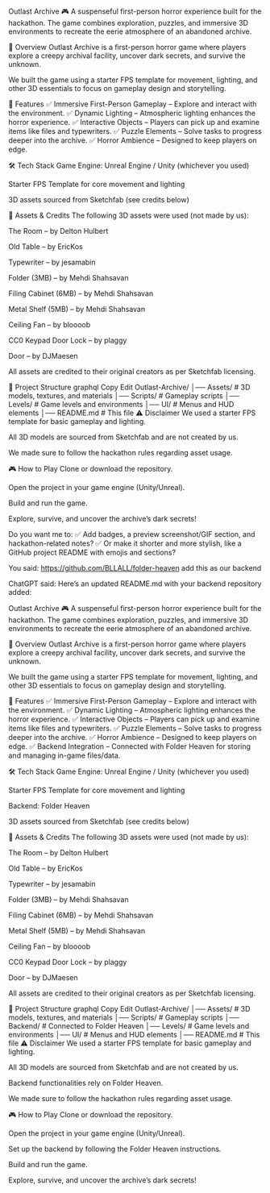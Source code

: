 Outlast Archive 🎮
A suspenseful first-person horror experience built for the hackathon. The game combines exploration, puzzles, and immersive 3D environments to recreate the eerie atmosphere of an abandoned archive.

📖 Overview
Outlast Archive is a first-person horror game where players explore a creepy archival facility, uncover dark secrets, and survive the unknown.

We built the game using a starter FPS template for movement, lighting, and other 3D essentials to focus on gameplay design and storytelling.

🚀 Features
✅ Immersive First-Person Gameplay – Explore and interact with the environment.
✅ Dynamic Lighting – Atmospheric lighting enhances the horror experience.
✅ Interactive Objects – Players can pick up and examine items like files and typewriters.
✅ Puzzle Elements – Solve tasks to progress deeper into the archive.
✅ Horror Ambience – Designed to keep players on edge.

🛠️ Tech Stack
Game Engine: Unreal Engine / Unity (whichever you used)

Starter FPS Template for core movement and lighting

3D assets sourced from Sketchfab (see credits below)

🎨 Assets & Credits
The following 3D assets were used (not made by us):

The Room – by Delton Hulbert

Old Table – by EricKos

Typewriter – by jesamabin

Folder (3MB) – by Mehdi Shahsavan

Filing Cabinet (6MB) – by Mehdi Shahsavan

Metal Shelf (5MB) – by Mehdi Shahsavan

Ceiling Fan – by bloooob

CC0 Keypad Door Lock – by plaggy

Door – by DJMaesen

All assets are credited to their original creators as per Sketchfab licensing.

📂 Project Structure
graphql
Copy
Edit
Outlast-Archive/
│── Assets/         # 3D models, textures, and materials
│── Scripts/        # Gameplay scripts
│── Levels/         # Game levels and environments
│── UI/             # Menus and HUD elements
│── README.md       # This file
⚠️ Disclaimer
We used a starter FPS template for basic gameplay and lighting.

All 3D models are sourced from Sketchfab and are not created by us.

We made sure to follow the hackathon rules regarding asset usage.

🎮 How to Play
Clone or download the repository.

Open the project in your game engine (Unity/Unreal).

Build and run the game.

Explore, survive, and uncover the archive’s dark secrets!

Do you want me to:
✅ Add badges, a preview screenshot/GIF section, and hackathon-related notes?
✅ Or make it shorter and more stylish, like a GitHub project README with emojis and sections?








You said:
https://github.com/BLLALL/folder-heaven
add this as our backend


ChatGPT said:
Here’s an updated README.md with your backend repository added:

Outlast Archive 🎮
A suspenseful first-person horror experience built for the hackathon. The game combines exploration, puzzles, and immersive 3D environments to recreate the eerie atmosphere of an abandoned archive.

📖 Overview
Outlast Archive is a first-person horror game where players explore a creepy archival facility, uncover dark secrets, and survive the unknown.

We built the game using a starter FPS template for movement, lighting, and other 3D essentials to focus on gameplay design and storytelling.

🚀 Features
✅ Immersive First-Person Gameplay – Explore and interact with the environment.
✅ Dynamic Lighting – Atmospheric lighting enhances the horror experience.
✅ Interactive Objects – Players can pick up and examine items like files and typewriters.
✅ Puzzle Elements – Solve tasks to progress deeper into the archive.
✅ Horror Ambience – Designed to keep players on edge.
✅ Backend Integration – Connected with Folder Heaven for storing and managing in-game files/data.

🛠️ Tech Stack
Game Engine: Unreal Engine / Unity (whichever you used)

Starter FPS Template for core movement and lighting

Backend: Folder Heaven

3D assets sourced from Sketchfab (see credits below)

🎨 Assets & Credits
The following 3D assets were used (not made by us):

The Room – by Delton Hulbert

Old Table – by EricKos

Typewriter – by jesamabin

Folder (3MB) – by Mehdi Shahsavan

Filing Cabinet (6MB) – by Mehdi Shahsavan

Metal Shelf (5MB) – by Mehdi Shahsavan

Ceiling Fan – by bloooob

CC0 Keypad Door Lock – by plaggy

Door – by DJMaesen

All assets are credited to their original creators as per Sketchfab licensing.

📂 Project Structure
graphql
Copy
Edit
Outlast-Archive/
│── Assets/         # 3D models, textures, and materials
│── Scripts/        # Gameplay scripts
│── Backend/        # Connected to Folder Heaven
│── Levels/         # Game levels and environments
│── UI/             # Menus and HUD elements
│── README.md       # This file
⚠️ Disclaimer
We used a starter FPS template for basic gameplay and lighting.

All 3D models are sourced from Sketchfab and are not created by us.

Backend functionalities rely on Folder Heaven.

We made sure to follow the hackathon rules regarding asset usage.

🎮 How to Play
Clone or download the repository.

Open the project in your game engine (Unity/Unreal).

Set up the backend by following the Folder Heaven instructions.

Build and run the game.

Explore, survive, and uncover the archive’s dark secrets!
